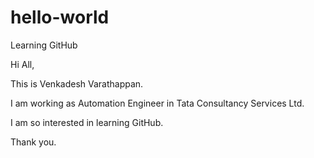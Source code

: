 # hello-world
Learning GitHub

Hi All,

This is Venkadesh Varathappan.

I am working as Automation Engineer in Tata Consultancy Services Ltd.

I am so interested in learning GitHub.

Thank you.
